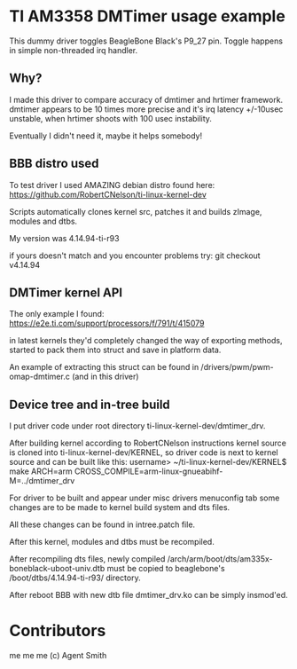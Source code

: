 # TI AM3358 DMTimer usage example
This dummy driver toggles BeagleBone Black's P9_27 pin.
Toggle happens in simple non-threaded irq handler.

## Why?
I made this driver to compare accuracy of dmtimer and hrtimer framework.
dmtimer appears to be 10 times more precise and it's irq latency +/-10usec unstable, when hrtimer shoots with 100 usec instability.

Eventually I didn't need it, maybe it helps somebody!

## BBB distro used
To test driver I used AMAZING debian distro found here:
https://github.com/RobertCNelson/ti-linux-kernel-dev

Scripts automatically clones kernel src, patches it and builds zImage, modules and dtbs.

My version was
4.14.94-ti-r93

if yours doesn't match and you encounter problems try:
git checkout v4.14.94

## DMTimer kernel API
The only example I found:
https://e2e.ti.com/support/processors/f/791/t/415079

in latest kernels they'd completely changed the way of exporting methods,
started to pack them into struct and save in platform data.

An example of extracting this struct can be found in
/drivers/pwm/pwm-omap-dmtimer.c
(and in this driver)

## Device tree and in-tree build
I put driver code under root directory ti-linux-kernel-dev/dmtimer_drv.

After building kernel according to RobertCNelson instructions kernel source is 
cloned into ti-linux-kernel-dev/KERNEL, so driver code is next to kernel source and
can be built like this:
username> ~/ti-linux-kernel-dev/KERNEL$ make ARCH=arm CROSS_COMPILE=arm-linux-gnueabihf- M=../dmtimer_drv

For driver to be built and appear under misc drivers menuconfig tab some changes are to be made to
kernel build system and dts files.

All these changes can be found in intree.patch file.

After this kernel, modules and dtbs must be recompiled.

After recompiling dts files, newly compiled /arch/arm/boot/dts/am335x-boneblack-uboot-univ.dtb
must be copied to beaglebone's /boot/dtbs/4.14.94-ti-r93/ directory.

After reboot BBB with new dtb file dmtimer_drv.ko can be simply insmod'ed.

# Contributors
me me me
	(c) Agent Smith
